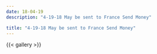```yaml
---
date: 18-04-19
description: "4-19-18 May be sent to France Send Money"

title: "4-19-18 May be sent to France Send Money"
---
```

{{< gallery >}}
